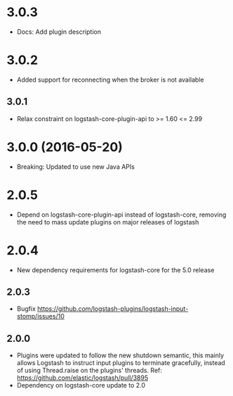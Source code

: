 # 3.0.3
 - Docs: Add plugin description

# 3.0.2
 - Added support for reconnecting when the broker is not available

## 3.0.1
  - Relax constraint on logstash-core-plugin-api to >= 1.60 <= 2.99

# 3.0.0 (2016-05-20)
  - Breaking: Updated to use new Java APIs

# 2.0.5
  - Depend on logstash-core-plugin-api instead of logstash-core, removing the need to mass update plugins on major releases of logstash

# 2.0.4
  - New dependency requirements for logstash-core for the 5.0 release

## 2.0.3
 - Bugfix https://github.com/logstash-plugins/logstash-input-stomp/issues/10

## 2.0.0
 - Plugins were updated to follow the new shutdown semantic, this mainly allows Logstash to instruct input plugins to terminate gracefully,
   instead of using Thread.raise on the plugins' threads. Ref: https://github.com/elastic/logstash/pull/3895
 - Dependency on logstash-core update to 2.0
